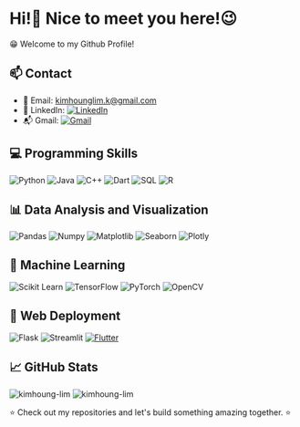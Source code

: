 <h1>Hi!👋 Nice to meet you here!😉</h1>  
😁 Welcome to my Github Profile!   

## 📫 Contact

- 📧 Email: kimhounglim.k@gmail.com
- 💼 LinkedIn: [![LinkedIn](https://img.shields.io/badge/LinkedIn-Connect-blue?style=flat-square&logo=linkedin&logoColor=white)](https://www.linkedin.com/in/kimhoung-lim-a04218286/)
- 📬 Gmail: [![Gmail](https://img.shields.io/badge/Gmail-Send%20Email-red?style=flat-square&logo=gmail&logoColor=white)](mailto:kimhounglim.k@gmail.com)

## 💻 Programming Skills

![Python](https://img.shields.io/badge/Python-Intermediate-blue?style=flat-square&logo=python&logoColor=white) ![Java](https://img.shields.io/badge/Java-Intermediate-blue?style=flat-square&logo=java&logoColor=white) ![C++](https://img.shields.io/badge/C++-Beginner-brightgreen?style=flat-square&logo=c%2B%2B&logoColor=white) ![Dart](https://img.shields.io/badge/Dart-Intermediate-blue?style=flat-square&logo=dart&logoColor=white) ![SQL](https://img.shields.io/badge/SQL-Intermediate-blue?style=flat-square&logo=sqlite&logoColor=white) ![R](https://img.shields.io/badge/R-Intermediate-blue?style=flat-square&logo=r&logoColor=white)

## 📊 Data Analysis and Visualization
![Pandas](https://img.shields.io/badge/Pandas-Intermediate-blue?style=flat-square&logo=pandas&logoColor=white) ![Numpy](https://img.shields.io/badge/Numpy-Intermediate-blue?style=flat-square&logo=numpy&logoColor=white) ![Matplotlib](https://img.shields.io/badge/Matplotlib-Intermediate-blue?style=flat-square&logo=matplotlib&logoColor=white) ![Seaborn](https://img.shields.io/badge/Seaborn-Intermediate-blue?style=flat-square&logo=seaborn&logoColor=white) ![Plotly](https://img.shields.io/badge/Plotly-Intermediate-blue?style=flat-square&logo=plotly&logoColor=white)

## 🤖 Machine Learning
![Scikit Learn](https://img.shields.io/badge/Scikit_Learn-Beginner-brightgreen?style=flat-square&logo=scikit-learn&logoColor=white) ![TensorFlow](https://img.shields.io/badge/TensorFlow-Beginner-brightgreen?style=flat-square&logo=tensorflow&logoColor=white) ![PyTorch](https://img.shields.io/badge/PyTorch-Beginner-brightgreen?style=flat-square&logo=pytorch&logoColor=white) ![OpenCV](https://img.shields.io/badge/OpenCV-Beginner-brightgreen?style=flat-square&logo=opencv&logoColor=white)

## 🚀 Web Deployment

![Flask](https://img.shields.io/badge/Flask-Beginner-brightgreen?style=flat-square&logo=flask&logoColor=white) ![Streamlit](https://img.shields.io/badge/Streamlit-Intermediate-blue?style=flat-square&logo=streamlit&logoColor=white) [![Flutter](https://img.shields.io/badge/Flutter-Intermediate-blue?style=flat-square&logo=flutter&logoColor=white)](https://your-flutter-profile-link)

## 📈 GitHub Stats

<p align="left">
  <img src="https://github-readme-stats.vercel.app/api?username=kimhoung-lim&show_icons=true&theme=radical" alt="kimhoung-lim" />
  <img src="https://github-readme-streak-stats.herokuapp.com/?user=kimhoung-lim&theme=radical" alt="kimhoung-lim" />
</p>

⭐️ Check out my repositories and let's build something amazing together. ⭐️

